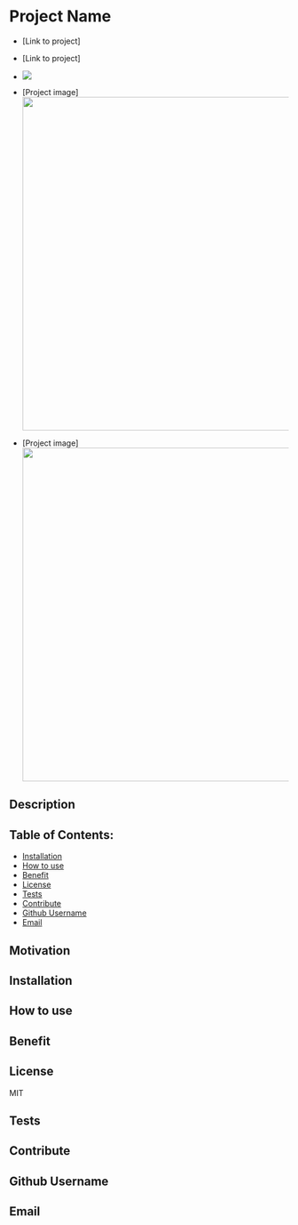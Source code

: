 
  # Project Name
  

  - [Link to project]
  - [Link to project]

  - ![](https://media.giphy)
  - [Project image]<img src="filename" width=600>
  - [Project image]<img src="filename" width=600>

  ## Description 
  

  ## Table of Contents:
  - [Installation](#Installation)
  - [How to use](#Usage)
  - [Benefit](#Benefit)
  - [License](#License)
  - [Tests](#Tests)
  - [Contribute](#Contribute)
  - [Github Username](#Questions)
  - [Email](#Email) 

  ## Motivation
  

  ## Installation
  

  ## How to use
  

  ## Benefit
  

  ## License
  MIT

  ## Tests
  

  ## Contribute
  

  ## Github Username
  

  ## Email
  
